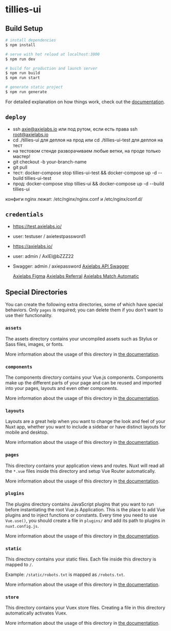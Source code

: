 # tillies-ui

## Build Setup

```bash
# install dependencies
$ npm install

# serve with hot reload at localhost:3000
$ npm run dev

# build for production and launch server
$ npm run build
$ npm run start

# generate static project
$ npm run generate
```

For detailed explanation on how things work, check out the [documentation](https://nuxtjs.org).

## `deploy`

- ssh axie@axielabs.io или под рутом, если есть права ssh root@axielabs.io
- cd ./tillies-ui для деплоя на прод или cd ./tillies-ui-test для деплоя на тест
- на тестовом стенде разворачиваем любые ветки, на проде только мастер!
- git checkout -b your-branch-name
- git pull
- тест: docker-compose stop tillies-ui-test && docker-compose up -d --build tillies-ui-test
- прод: docker-compose stop tillies-ui && docker-compose up -d --build tillies-ui

конфиги nginx лежат: /etc/nginx/nginx.conf и /etc/nginx/conf.d/

## `credentials`

- https://test.axielabs.io/

- user: testuser / axietestpassword1

- https://axielabs.io/

- user: admin / AxIEl@bZZZ22

- Swagger: admin / axiepassword
  [Axielabs API Swagger](https://axielabs.io/api/docs)

  [Axielabs Figma](https://www.figma.com/file/zZlxUlURjenwhSoQCvvDLF/BEv1?node-id=639%3A31318)
  [Axielabs Referral](https://www.figma.com/file/aWm1NgMgV4hha7etRmVMfJ/AxieLabs_DS?node-id=1126%3A387373)
  [Axielabs Match Automatic](https://www.figma.com/file/aWm1NgMgV4hha7etRmVMfJ/AxieLabs_DS?node-id=881%3A589469)

## Special Directories

You can create the following extra directories, some of which have special behaviors. Only `pages` is required; you can delete them if you don't want to use their functionality.

### `assets`

The assets directory contains your uncompiled assets such as Stylus or Sass files, images, or fonts.

More information about the usage of this directory in [the documentation](https://nuxtjs.org/docs/2.x/directory-structure/assets).

### `components`

The components directory contains your Vue.js components. Components make up the different parts of your page and can be reused and imported into your pages, layouts and even other components.

More information about the usage of this directory in [the documentation](https://nuxtjs.org/docs/2.x/directory-structure/components).

### `layouts`

Layouts are a great help when you want to change the look and feel of your Nuxt app, whether you want to include a sidebar or have distinct layouts for mobile and desktop.

More information about the usage of this directory in [the documentation](https://nuxtjs.org/docs/2.x/directory-structure/layouts).

### `pages`

This directory contains your application views and routes. Nuxt will read all the `*.vue` files inside this directory and setup Vue Router automatically.

More information about the usage of this directory in [the documentation](https://nuxtjs.org/docs/2.x/get-started/routing).

### `plugins`

The plugins directory contains JavaScript plugins that you want to run before instantiating the root Vue.js Application. This is the place to add Vue plugins and to inject functions or constants. Every time you need to use `Vue.use()`, you should create a file in `plugins/` and add its path to plugins in `nuxt.config.js`.

More information about the usage of this directory in [the documentation](https://nuxtjs.org/docs/2.x/directory-structure/plugins).

### `static`

This directory contains your static files. Each file inside this directory is mapped to `/`.

Example: `/static/robots.txt` is mapped as `/robots.txt`.

More information about the usage of this directory in [the documentation](https://nuxtjs.org/docs/2.x/directory-structure/static).

### `store`

This directory contains your Vuex store files. Creating a file in this directory automatically activates Vuex.

More information about the usage of this directory in [the documentation](https://nuxtjs.org/docs/2.x/directory-structure/store).
